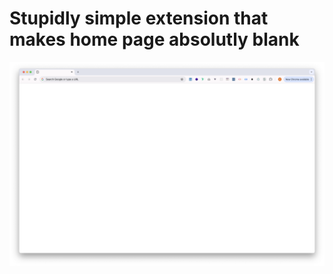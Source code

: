 # Stupidly simple extension that makes home page absolutly blank

![screenshot](./.github/screenshot.png)
